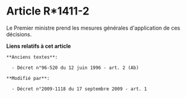 # Article R*1411-2

Le Premier ministre prend les mesures générales d'application de ces décisions.

**Liens relatifs à cet article**

	**Anciens textes**:

	  - Décret n°96-520 du 12 juin 1996 - art. 2 (Ab)

	**Modifié par**:

	  - Décret n°2009-1118 du 17 septembre 2009 - art. 1
